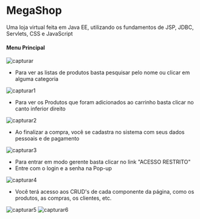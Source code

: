 # MegaShop
Uma loja virtual feita em Java EE, utilizando os fundamentos de JSP, JDBC, Servlets, CSS e JavaScript

#### Menu Principal
![capturar](https://user-images.githubusercontent.com/40237367/41419815-5e6c6a7a-6fc9-11e8-8d13-d3923d14d8e5.PNG)

- Para ver as listas de produtos basta pesquisar pelo nome ou clicar em alguma categoria

![capturar1](https://user-images.githubusercontent.com/40237367/41419816-5e973318-6fc9-11e8-9a55-d00d87094288.PNG)

- Para ver os Produtos que foram adicionados ao carrinho basta clicar no canto inferior direito

![capturar2](https://user-images.githubusercontent.com/40237367/41419818-5ebfb7e8-6fc9-11e8-953e-0846bd588c07.PNG)

- Ao finalizar a compra, você se cadastra no sistema com seus dados pessoais e de pagamento

![capturar3](https://user-images.githubusercontent.com/40237367/41419820-5ee9eb30-6fc9-11e8-84e2-2d2d666a1ab3.PNG)

- Para entrar em modo gerente basta clicar no link "ACESSO RESTRITO" 
- Entre com o login e a senha na Pop-up

![capturar4](https://user-images.githubusercontent.com/40237367/41419822-5f1ba634-6fc9-11e8-9292-be1282335156.PNG)

- Você terá acesso aos CRUD's de cada componente da página, como os produtos, as compras, os clientes, etc.

![capturar5](https://user-images.githubusercontent.com/40237367/41419823-5f442870-6fc9-11e8-85a1-c613b7f44777.PNG)
![capturar6](https://user-images.githubusercontent.com/40237367/41419824-5f888fe2-6fc9-11e8-8d91-a0a28c62fbd4.PNG)

